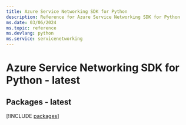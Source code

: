 ```yaml
---
title: Azure Service Networking SDK for Python
description: Reference for Azure Service Networking SDK for Python
ms.date: 03/06/2024
ms.topic: reference
ms.devlang: python
ms.service: servicenetworking
---
```

# Azure Service Networking SDK for Python - latest
## Packages - latest
[!INCLUDE [packages](service-networking-index.md)]